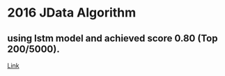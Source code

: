 # 2016 JData Algorithm

using lstm model and achieved score 0.80 (Top 200/5000).
</br>
--- 
[Link](http://www.datafountain.cn/projects/jdata/)

